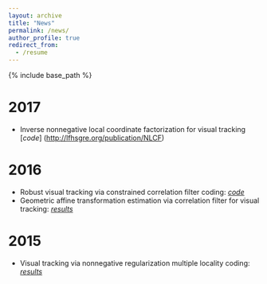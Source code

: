 ```yaml
---
layout: archive
title: "News"
permalink: /news/
author_profile: true
redirect_from:
  - /resume
---
```


{% include base_path %}

2017
======
* Inverse nonnegative local coordinate factorization for visual tracking [*code*] (http://lfhsgre.org/publication/NLCF)

2016
======
* Robust visual tracking via constrained correlation filter coding: [*code*](http://lfhsgre.org/publication/OTSDF)
* Geometric affine transformation estimation via correlation filter for visual tracking: [*results*](http://www.lfhsgre.org/publication/GACF)

2015
======
* Visual tracking via nonnegative regularization multiple locality coding: [*results*](http://www.lfhsgre.org/publication/NMC_ICCVW)
